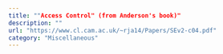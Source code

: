 ```yaml
---
title: ""Access Control" (from Anderson's book)"
description: ""
url: "https://www.cl.cam.ac.uk/~rja14/Papers/SEv2-c04.pdf"
category: "Miscellaneous"
---
```

